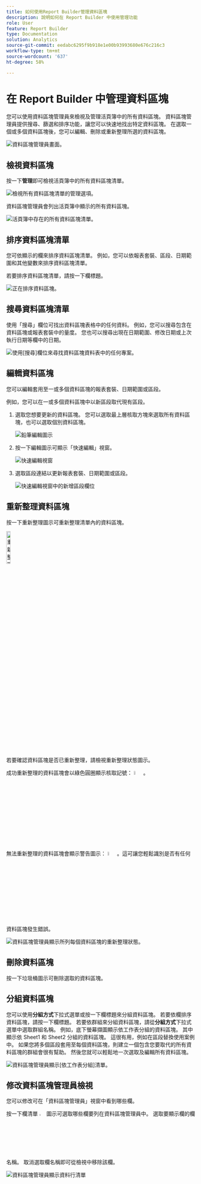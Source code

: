 ```yaml
---
title: 如何使用Report Builder管理資料區塊
description: 說明如何在 Report Builder 中使用管理功能
role: User
feature: Report Builder
type: Documentation
solution: Analytics
source-git-commit: eedabc6295f9b918e1e00b93993680e676c216c3
workflow-type: tm+mt
source-wordcount: '637'
ht-degree: 58%

---
```


# 在 Report Builder 中管理資料區塊

您可以使用資料區塊管理員來檢視及管理活頁簿中的所有資料區塊。 資料區塊管理員提供搜尋、篩選和排序功能，讓您可以快速地找出特定資料區塊。 在選取一個或多個資料區塊後，您可以編輯、刪除或重新整理所選的資料區塊。

![資料區塊管理員畫面。](./assets/image52.png)

## 檢視資料區塊

按一下&#x200B;**管理**&#x200B;即可檢視活頁簿中的所有資料區塊清單。


![檢視所有資料區塊清單的管理選項。](./assets/image53.png)

資料區塊管理員會列出活頁簿中顯示的所有資料區塊。 

![活頁簿中存在的所有資料區塊清單。](./assets/image52.png)

## 排序資料區塊清單

您可依顯示的欄來排序資料區塊清單。 例如，您可以依報表套裝、區段、日期範圍和其他變數來排序資料區塊清單。

若要排序資料區塊清單，請按一下欄標題。

![正在排序資料區塊。](./assets/image54.png)

## 搜尋資料區塊清單

使用「搜尋」欄位可找出資料區塊表格中的任何資料。 例如，您可以搜尋包含在資料區塊或報表套裝中的量度。 您也可以搜尋出現在日期範圍、修改日期或上次執行日期等欄中的日期。

![使用[搜尋]欄位來尋找資料區塊資料表中的任何專案。](./assets/image55.png)

## 編輯資料區塊

您可以編輯套用至一或多個資料區塊的報表套裝、日期範圍或區段。

例如，您可以在一或多個資料區塊中以新區段取代現有區段。

1. 選取您想要更新的資料區塊。 您可以選取最上層核取方塊來選取所有資料區塊，也可以選取個別資料區塊。

   ![鉛筆編輯圖示](./assets/image56.png)

1. 按一下編輯圖示可顯示「快速編輯」視窗。

   ![快速編輯視窗](./assets/image58.png)

1. 選取區段連結以更新報表套裝、日期範圍或區段。

   ![快速編輯視窗中的新增區段欄位](./assets/image59.png)

## 重新整理資料區塊

按一下重新整理圖示可重新整理清單內的資料區塊。

<img src="./assets/refresh-icon.png" width="15%" alt="重新整理圖示"/>

若要確認資料區塊是否已重新整理，請檢視重新整理狀態圖示。

成功重新整理的資料區塊會以綠色圓圈顯示核取記號： <img src="./assets/refresh-success.png" width="5%" alt="綠色圓圈加上核取記號圖示"/>。

無法重新整理的資料區塊會顯示警告圖示： <img src="./assets/refresh-failure.png" width="5%" alt="有驚歎號圖示的紅色三角形"/>。這可讓您輕鬆識別是否有任何資料區塊發生錯誤。


![資料區塊管理員顯示所列每個資料區塊的重新整理狀態。](./assets/image512.png)

## 刪除資料區塊

按一下垃圾桶圖示可刪除選取的資料區塊。

## 分組資料區塊

您可以使用&#x200B;**分組方式**&#x200B;下拉式選單或按一下欄標題來分組資料區塊。 若要依欄排序資料區塊，請按一下欄標題。 若要依群組來分組資料區塊，請從&#x200B;**分組方式**&#x200B;下拉式選單中選取群組名稱。 例如，底下螢幕擷圖顯示依工作表分組的資料區塊。 其中顯示依 Sheet1 和 Sheet2 分組的資料區塊。 這很有用，例如在區段替換使用案例中。 如果您將多個區段套用至每個資料區塊，則建立一個包含您要取代的所有資料區塊的群組會很有幫助。 然後您就可以輕鬆地一次選取及編輯所有資料區塊。

![資料區塊管理員顯示[依工作表分組]清單。](./assets/group-data-blocks.png)

## 修改資料區塊管理員檢視

您可以修改可在「資料區塊管理員」視窗中看到哪些欄。


按一下欄清單 <img src="./assets/image515.png" width="3%" alt="欄清單圖示"/> 圖示可選取哪些欄要列在資料區塊管理員中。 選取要顯示欄的欄名稱。 取消選取欄名稱即可從檢視中移除該欄。

![資料區塊管理員顯示資料行清單](./assets/image516.png)
